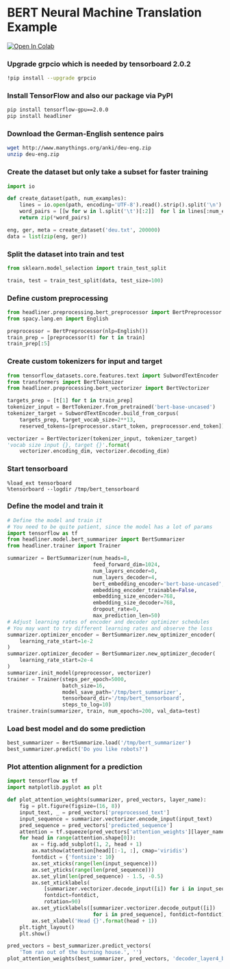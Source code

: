 # BERT Neural Machine Translation Example

[![Open In Colab](https://colab.research.google.com/assets/colab-badge.svg)](https://colab.research.google.com/github/as-ideas/headliner/blob/master/notebooks/BERT_Translation_Example.ipynb)

### Upgrade grpcio which is needed by tensorboard 2.0.2
```bash
!pip install --upgrade grpcio
```

### Install TensorFlow and also our package via PyPI
```bash
pip install tensorflow-gpu==2.0.0
pip install headliner
```

### Download the German-English sentence pairs
```bash
wget http://www.manythings.org/anki/deu-eng.zip
unzip deu-eng.zip
```

### Create the dataset but only take a subset for faster training
```python
import io

def create_dataset(path, num_examples):
    lines = io.open(path, encoding='UTF-8').read().strip().split('\n')
    word_pairs = [[w for w in l.split('\t')[:2]]  for l in lines[:num_examples]]
    return zip(*word_pairs)

eng, ger, meta = create_dataset('deu.txt', 200000)
data = list(zip(eng, ger))
```

### Split the dataset into train and test
```python
from sklearn.model_selection import train_test_split

train, test = train_test_split(data, test_size=100)
```

### Define custom preprocessing
```python
from headliner.preprocessing.bert_preprocessor import BertPreprocessor
from spacy.lang.en import English

preprocessor = BertPreprocessor(nlp=English())
train_prep = [preprocessor(t) for t in train]
train_prep[:5]
```

### Create custom tokenizers for input and target
```python
from tensorflow_datasets.core.features.text import SubwordTextEncoder
from transformers import BertTokenizer
from headliner.preprocessing.bert_vectorizer import BertVectorizer

targets_prep = [t[1] for t in train_prep]
tokenizer_input = BertTokenizer.from_pretrained('bert-base-uncased')
tokenizer_target = SubwordTextEncoder.build_from_corpus(
    targets_prep, target_vocab_size=2**13, 
    reserved_tokens=[preprocessor.start_token, preprocessor.end_token])

vectorizer = BertVectorizer(tokenizer_input, tokenizer_target)
'vocab size input {}, target {}'.format(
    vectorizer.encoding_dim, vectorizer.decoding_dim)
```

### Start tensorboard
```
%load_ext tensorboard
%tensorboard --logdir /tmp/bert_tensorboard
```

### Define the model and train it
```python
# Define the model and train it
# You need to be quite patient, since the model has a lot of params
import tensorflow as tf
from headliner.model.bert_summarizer import BertSummarizer
from headliner.trainer import Trainer

summarizer = BertSummarizer(num_heads=8,
                            feed_forward_dim=1024,
                            num_layers_encoder=0,
                            num_layers_decoder=4,
                            bert_embedding_encoder='bert-base-uncased',
                            embedding_encoder_trainable=False,
                            embedding_size_encoder=768,
                            embedding_size_decoder=768,
                            dropout_rate=0,
                            max_prediction_len=50)
# Adjust learning rates of encoder and decoder optimizer schedules
# You may want to try different learning rates and observe the loss
summarizer.optimizer_encoder = BertSummarizer.new_optimizer_encoder(
    learning_rate_start=1e-2
)
summarizer.optimizer_decoder = BertSummarizer.new_optimizer_decoder(
    learning_rate_start=2e-4
)
summarizer.init_model(preprocessor, vectorizer)
trainer = Trainer(steps_per_epoch=5000,
                  batch_size=16,
                  model_save_path='/tmp/bert_summarizer',
                  tensorboard_dir='/tmp/bert_tensorboard',
                  steps_to_log=10)
trainer.train(summarizer, train, num_epochs=200, val_data=test)
```

### Load best model and do some prediction
```python
best_summarizer = BertSummarize.load('/tmp/bert_summarizer')
best_summarizer.predict('Do you like robots?')
```

### Plot attention alignment for a prediction
```python
import tensorflow as tf
import matplotlib.pyplot as plt

def plot_attention_weights(summarizer, pred_vectors, layer_name):
    fig = plt.figure(figsize=(16, 8))
    input_text, _ = pred_vectors['preprocessed_text']
    input_sequence = summarizer.vectorizer.encode_input(input_text)
    pred_sequence = pred_vectors['predicted_sequence']
    attention = tf.squeeze(pred_vectors['attention_weights'][layer_name])
    for head in range(attention.shape[0]):
        ax = fig.add_subplot(1, 2, head + 1)
        ax.matshow(attention[head][:-1, :], cmap='viridis')
        fontdict = {'fontsize': 10}
        ax.set_xticks(range(len(input_sequence)))
        ax.set_yticks(range(len(pred_sequence)))
        ax.set_ylim(len(pred_sequence) - 1.5, -0.5)
        ax.set_xticklabels(
            [summarizer.vectorizer.decode_input([i]) for i in input_sequence],
            fontdict=fontdict,
            rotation=90)
        ax.set_yticklabels([summarizer.vectorizer.decode_output([i]) 
                            for i in pred_sequence], fontdict=fontdict)
        ax.set_xlabel('Head {}'.format(head + 1))
    plt.tight_layout()
    plt.show()

pred_vectors = best_summarizer.predict_vectors(
    'Tom ran out of the burning house.', '')
plot_attention_weights(best_summarizer, pred_vectors, 'decoder_layer4_block2')
```

